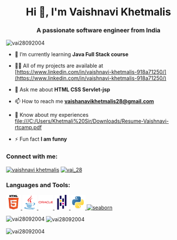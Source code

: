 <h1 align="center">Hi 👋, I'm Vaishnavi Khetmalis</h1>
<h3 align="center">A passionate software engineer from India</h3>



<p align="left"> <img src="https://komarev.com/ghpvc/?username=vai28092004&label=Profile%20views&color=0e75b6&style=flat" alt="vai28092004" /> </p>

- 🌱 I’m currently learning **Java Full Stack course**

- 👨‍💻 All of my projects are available at [https://www.linkedin.com/in/vaishnavi-khetmalis-918a71250/](https://www.linkedin.com/in/vaishnavi-khetmalis-918a71250/)

- 💬 Ask me about **HTML CSS Servlet-jsp**

- 📫 How to reach me **vaishanavikhetmalis28@gmail.com**

- 📄 Know about my experiences [file:///C:/Users/Khetmali%20Sir/Downloads/Resume-Vaishnavi-rtcamp.pdf](file:///C:/Users/Khetmali%20Sir/Downloads/Resume-Vaishnavi-rtcamp.pdf)

- ⚡ Fun fact **I am funny**

<h3 align="left">Connect with me:</h3>
<p align="left">
<a href="https://linkedin.com/in/vaishnavi khetmalis" target="blank"><img align="center" src="https://raw.githubusercontent.com/rahuldkjain/github-profile-readme-generator/master/src/images/icons/Social/linked-in-alt.svg" alt="vaishnavi khetmalis" height="30" width="40" /></a>
<a href="https://instagram.com/vai_28" target="blank"><img align="center" src="https://raw.githubusercontent.com/rahuldkjain/github-profile-readme-generator/master/src/images/icons/Social/instagram.svg" alt="vai_28" height="30" width="40" /></a>
</p>

<h3 align="left">Languages and Tools:</h3>
<p align="left"> <a href="https://www.w3.org/html/" target="_blank" rel="noreferrer"> <img src="https://raw.githubusercontent.com/devicons/devicon/master/icons/html5/html5-original-wordmark.svg" alt="html5" width="40" height="40"/> </a> <a href="https://www.java.com" target="_blank" rel="noreferrer"> <img src="https://raw.githubusercontent.com/devicons/devicon/master/icons/java/java-original.svg" alt="java" width="40" height="40"/> </a> <a href="https://www.oracle.com/" target="_blank" rel="noreferrer"> <img src="https://raw.githubusercontent.com/devicons/devicon/master/icons/oracle/oracle-original.svg" alt="oracle" width="40" height="40"/> </a> <a href="https://pandas.pydata.org/" target="_blank" rel="noreferrer"> <img src="https://raw.githubusercontent.com/devicons/devicon/2ae2a900d2f041da66e950e4d48052658d850630/icons/pandas/pandas-original.svg" alt="pandas" width="40" height="40"/> </a> <a href="https://www.python.org" target="_blank" rel="noreferrer"> <img src="https://raw.githubusercontent.com/devicons/devicon/master/icons/python/python-original.svg" alt="python" width="40" height="40"/> </a> <a href="https://seaborn.pydata.org/" target="_blank" rel="noreferrer"> <img src="https://seaborn.pydata.org/_images/logo-mark-lightbg.svg" alt="seaborn" width="40" height="40"/> </a> </p>

<p><img align="left" src="https://github-readme-stats.vercel.app/api/top-langs?username=vai28092004&show_icons=true&locale=en&layout=compact" alt="vai28092004" /></p>

<p>&nbsp;<img align="center" src="https://github-readme-stats.vercel.app/api?username=vai28092004&show_icons=true&locale=en" alt="vai28092004" /></p>

<p><img align="center" src="https://github-readme-streak-stats.herokuapp.com/?user=vai28092004&" alt="vai28092004" /></p>
